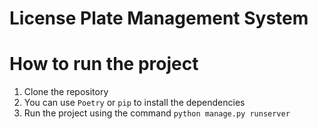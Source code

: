 License Plate Management System
===============================

# How to run the project
1. Clone the repository
2. You can use `Poetry` or `pip` to install the dependencies
3. Run the project using the command `python manage.py runserver`
